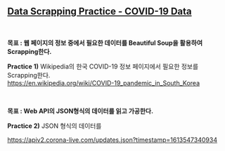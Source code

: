 ## **<ins>Data Scrapping Practice - COVID-19 Data</ins>**

<br/>

**목표 : 웹 페이지의 정보 중에서 필요한 데이터를 Beautiful Soup을 활용하여 Scrapping한다.**

**Practice 1)** Wikipedia의 한국 COVID-19 정보 페이지에서 필요한 정보를 Scrapping한다. <br/>
https://en.wikipedia.org/wiki/COVID-19_pandemic_in_South_Korea

<br/>

**목표 : Web API의 JSON형식의 데이터를 읽고 가공한다.**

**Practice 2)** JSON 형식의 데이터를

https://apiv2.corona-live.com/updates.json?timestamp=1613547340934
